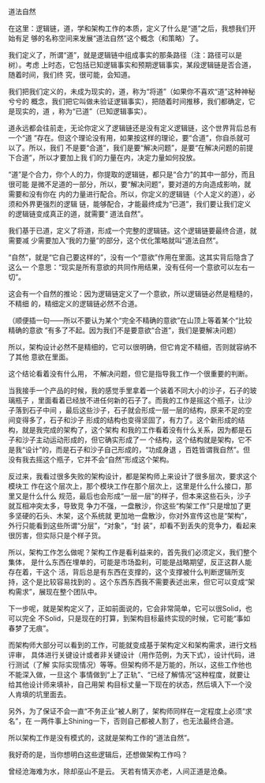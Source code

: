     
道法自然

在这里：逻辑链，道，学和架构工作的本质，定义了什么是“道”之后，我想我们开始有足
够的名称空间来发展“道法自然”这个概念（和策略）了。

我们定义了，所谓“道”，就是逻辑链中组成事实的那条路径（注：路径可以是树）。考虑
上时态，它包括已知逻辑事实和预期逻辑事实，某段逻辑链是否合道，随着时间，我们终
究，很可能，会知道。

我们把我们定义的，未成为现实的，道，称为“将道”（如果你不喜欢“道”这种神秘兮兮的
概念，我们把它叫做未验证逻辑事实），把随着时间推移，我们都确定，它是现实的，道
，称为“已道”（已知逻辑事实）。

道永远都会往前走，无论你定义了逻辑链还是没有定义逻辑链，这个世界背后总有一个“道
”存在。但这个理论没有用，如果按这样的理论，要“合道”，你自杀就可以了。所以，我们
不是要“合道”，我们是要“解决问题”，是要“在解决问题的前提下合道”，所以才要加上我
们的力量在内，决定力量如何投放。

“道”是个合力，你个人的力，你提取的逻辑链，都只是“合力”的其中一部分，而且很可能
是微不足道的一部分，所以，要“解决问题”，要对道的方向造成影响，就需要和没有你在
内的力量进行配合。所以，你定义的逻辑链（个人定义的道），必须和外界更强烈的逻辑
链，能够配合，才能最终成为“已道”，我们要让我们定义的逻辑链变成真正的道，就需要“
道法自然”。

我们基于已道，定义了将道，形成一个完整的逻辑链。这个逻辑链要最终合道，就需要减
少需要加入“我的力量”的部分，这个优化策略就叫“道法自然”。

“自然”，就是“它自己要这样的”，没有一个“意欲”作用在里面。这其实背后隐含了这么一
个意思：“现实是所有意欲的共同作用结果，没有任何一个意欲可以左右一切”。

这会有一个自然的推论：因为逻辑链定义了一个意欲，所以逻辑链必然是粗糙的，不精细
的，精细定义的逻辑链必然不合道。

（顺便插一句——所以不要认为某个“完全不精确的意欲”在山顶上等着某个“比较精确的意欲
”有多了不起。因为我们不是要意欲“合道”，我们是要解决问题）

所以，架构设计必然不是精细的，它可以很明确，但它肯定不精细，否则就容纳不了其他
意欲在里面。

这个结论看着没有什么用， 不解决问题，但它是指导我工作一个很重要的判断。

当我接手一个产品的时候，我的感觉手里拿着一个装着不同大小的沙子，石子的玻璃瓶子
，里面看着已经放不进任何新的石子了。而我的工作是摇这个瓶子，让沙子落到石子中间
，最后这些沙子，石子就会形成一层一层的结构，原来不足的空间变得多了，石子和沙子
形成的结构也变得坚固了，有力了。这个新形成的结构，就是我完成的架构了，这个架构
和我的工作看着没有什么关系，因为都是石子和沙子主动运动形成的，但它确实形成了一
个结构，这个结构就是架构，它不是我“设计”的，而是石子和沙子自己形成的，“功成身退
，百姓皆谓我自然”。但没有我去摇这个瓶子，它并不会“自然”形成这个架构。

反过来，我看过很多失败的架构设计，都是架构师上来设计了很多层次，要求这个模块工
作在这个层次上，那个模块工作在那个层次上，这里是什么什么接口，那里又是什么什么
规范，最后也会形成“一层一层”的样子，但本来这些石头，沙子就互相冲突太多，导致竞
争力不强，一盘散沙，你这些“构架工作”只是增加了更多坚硬的石头、木架，这个系统就
更加地一盘散沙，你对外宣传这也是“架构”，外行只能看到这些所谓“分层”，“对象”，“封
装”，却看不到丢失的竞争力，看起来很厉害，但实际只是个样子货。

所以，架构工作怎么做呢？架构工作是看利益来的，首先我们必须定义，我们整个集体，
是什么东西在埋单的，可能是市场盈利，可能是战略期望，反正这群人能存在着，干这个
活，背后总是有东西在支撑的，这个支撑被什么判断逻辑所支持，这个是比较容易找到的
。这个东西东西我不需要表述出来，但它可以变成“架构需求”，展现在整个团队中。

下一步呢，就是架构定义了，正如前面说的，它会非常简单，它可以很Solid，也可以完全
不Solid，只是现在的打算，到架构目标最终实现的时候，它可能“事如春梦了无痕”。

而架构师大部分可以看到的工作，可能就变成基于架构定义和架构需求，进行文档评审，
具体进行关键设计或者非关键设计（用作范例，为天下式），设计代码，进行测试（了解
实际实现情况）等等。但架构师不是万能的，所以，这些工作他也不能深入做，一旦这个
事情做到“上了正轨”、“已经了解情况”这种程度，就要让给其他设计师来填补，自己用架
构目标丈量一下现在的状态，然后填入下一个没人肯填的坑里面去。

另外，为了保证不会一直“不务正业”被人刷了，架构师同样在一定程度上必须“求名”，在
一两件事上Shining一下，否则自己都被人割了，也无法最终合道。

所以架构工作是没有模式的，这就是架构工作的“道法自然”。

我好奇的是，当你想明白这些逻辑后，还想做架构工作吗？

曾经沧海难为水，除却巫山不是云。 天若有情天亦老，人间正道是沧桑。
